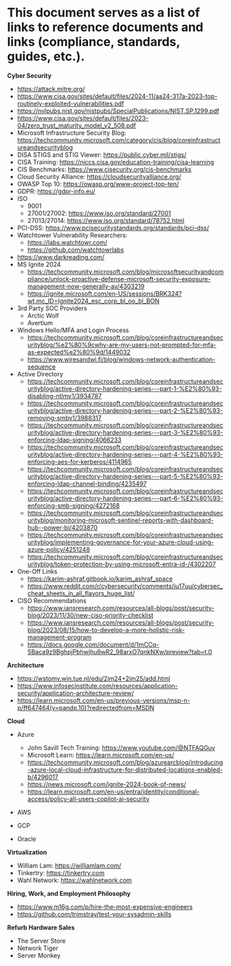 # This document serves as a list of links to reference documents and links (compliance, standards, guides, etc.). #

**Cyber Security**

* https://attack.mitre.org/
* https://www.cisa.gov/sites/default/files/2024-11/aa24-317a-2023-top-routinely-exploited-vulnerabilities.pdf
* https://nvlpubs.nist.gov/nistpubs/SpecialPublications/NIST.SP.1299.pdf
* https://www.cisa.gov/sites/default/files/2023-04/zero_trust_maturity_model_v2_508.pdf
* Microsoft Infrastructure Security Blog: https://techcommunity.microsoft.com/category/cis/blog/coreinfrastructureandsecurityblog
* DISA STIGS and STIG Viewer: https://public.cyber.mil/stigs/
* CISA Training: https://niccs.cisa.gov/education-training/cisa-learning
* CIS Benchmarks: https://www.cisecurity.org/cis-benchmarks
* Cloud Security Alliance: https://cloudsecurityalliance.org/
* OWASP Top 10: https://owasp.org/www-project-top-ten/
* GDPR: https://gdpr-info.eu/
* ISO
    * 9001
    * 27001/27002: https://www.iso.org/standard/27001
    * 27013/27014: https://www.iso.org/standard/78752.html
* PCI-DSS: https://www.pcisecuritystandards.org/standards/pci-dss/
* Watchtower Vulnerability Researchers: 
    * https://labs.watchtowr.com/
    * https://github.com/watchtowrlabs
* https://www.darkreading.com/
* MS Ignite 2024
    * https://techcommunity.microsoft.com/blog/microsoftsecurityandcompliance/unlock-proactive-defense-microsoft-security-exposure-management-now-generally-av/4303219
    * https://ignite.microsoft.com/en-US/sessions/BRK324?wt.mc_ID=Ignite2024_esc_corp_bl_oo_bl_BON
* 3rd Party SOC Providers
    * Arctic Wolf
    * Avertium
* Windows Hello/MFA and Login Process
    * https://techcommunity.microsoft.com/blog/coreinfrastructureandsecurityblog/%e2%80%9cwhy-are-my-users-not-prompted-for-mfa-as-expected%e2%80%9d/1449032
    * https://www.wiresandwi.fi/blog/windows-network-authentication-sequence
* Active Directory
    * https://techcommunity.microsoft.com/blog/coreinfrastructureandsecurityblog/active-directory-hardening-series---part-1-%E2%80%93-disabling-ntlmv1/3934787
    * https://techcommunity.microsoft.com/blog/coreinfrastructureandsecurityblog/active-directory-hardening-series---part-2-%E2%80%93-removing-smbv1/3988317
    * https://techcommunity.microsoft.com/blog/coreinfrastructureandsecurityblog/active-directory-hardening-series---part-3-%E2%80%93-enforcing-ldap-signing/4066233
    * https://techcommunity.microsoft.com/blog/coreinfrastructureandsecurityblog/active-directory-hardening-series---part-4-%E2%80%93-enforcing-aes-for-kerberos/4114965
    * https://techcommunity.microsoft.com/blog/coreinfrastructureandsecurityblog/active-directory-hardening-series---part-5-%E2%80%93-enforcing-ldap-channel-binding/4235497
    * https://techcommunity.microsoft.com/blog/coreinfrastructureandsecurityblog/active-directory-hardening-series---part-6-%E2%80%93-enforcing-smb-signing/4272168
    * https://techcommunity.microsoft.com/blog/coreinfrastructureandsecurityblog/monitoring-microsoft-sentinel-reports-with-dashboard-hub--power-bi/4203870
    * https://techcommunity.microsoft.com/blog/coreinfrastructureandsecurityblog/implementing-governance-for-your-azure-cloud-using-azure-policy/4251248
    * https://techcommunity.microsoft.com/blog/coreinfrastructureandsecurityblog/token-protection-by-using-microsoft-entra-id-/4302207
* One-Off Links
    * https://karim-ashraf.gitbook.io/karim_ashraf_space
    * https://www.reddit.com/r/cybersecurity/comments/iu17uu/cybersec_cheat_sheets_in_all_flavors_huge_list/
* CISO Recommendations
    * https://www.iansresearch.com/resources/all-blogs/post/security-blog/2023/11/30/new-ciso-priority-checklist
    * https://www.iansresearch.com/resources/all-blogs/post/security-blog/2023/08/15/how-to-develop-a-more-holistic-risk-management-program
    * https://docs.google.com/document/d/1mCCq-5Baca9z9BghpjPbhwjhu8wR2_98arxO7qnkNXw/preview?tab=t.0
    

**Architecture**
* https://wstomv.win.tue.nl/edu/2im24+2im25/add.html
* https://www.infosecinstitute.com/resources/application-security/application-architecture-review/
* https://learn.microsoft.com/en-us/previous-versions/msp-n-p/ff647464(v=pandp.10)?redirectedfrom=MSDN


**Cloud**

* Azure
    * John Savill Tech Training: https://www.youtube.com/@NTFAQGuy
    * Microsoft Learn: https://learn.microsoft.com/en-us/
    * https://techcommunity.microsoft.com/blog/azurearcblog/introducing-azure-local-cloud-infrastructure-for-distributed-locations-enabled-b/4296017
    * https://news.microsoft.com/ignite-2024-book-of-news/
    * https://learn.microsoft.com/en-us/entra/identity/conditional-access/policy-all-users-copilot-ai-security

* AWS
* GCP
* Oracle

**Virtualization**

* William Lam: https://williamlam.com/
* Tinkertry: https://tinkertry.com
* Wahl Network: https://wahlnetwork.com




**Hiring, Work, and Employment Philosophy**

* https://www.m16g.com/p/hire-the-most-expensive-engineers
* https://github.com/trimstray/test-your-sysadmin-skills

**Refurb Hardware Sales**

* The Server Store
* Network Tiger
* Server Monkey

